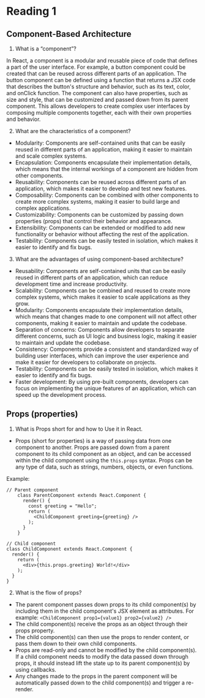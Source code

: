 # Reading 1

## Component-Based Architecture

1. What is a “component”?

In React, a component is a modular and reusable piece of code that defines a part of the user interface. For example, a button component could be created that can be reused across different parts of an application. The button component can be defined using a function that returns a JSX code that describes the button's structure and behavior, such as its text, color, and onClick function. The component can also have properties, such as size and style, that can be customized and passed down from its parent component. This allows developers to create complex user interfaces by composing multiple components together, each with their own properties and behavior.

2. What are the characteristics of a component?

- Modularity: Components are self-contained units that can be easily reused in different parts of an application, making it easier to maintain and scale complex systems.
- Encapsulation: Components encapsulate their implementation details, which means that the internal workings of a component are hidden from other components.
- Reusability: Components can be reused across different parts of an application, which makes it easier to develop and test new features.
- Composability: Components can be combined with other components to create more complex systems, making it easier to build large and complex applications.
- Customizability: Components can be customized by passing down properties (props) that control their behavior and appearance.
- Extensibility: Components can be extended or modified to add new functionality or behavior without affecting the rest of the application.
- Testability: Components can be easily tested in isolation, which makes it easier to identify and fix bugs.

3. What are the advantages of using component-based architecture?

- Reusability: Components are self-contained units that can be easily reused in different parts of an application, which can reduce development time and increase productivity.
- Scalability: Components can be combined and reused to create more complex systems, which makes it easier to scale applications as they grow.
- Modularity: Components encapsulate their implementation details, which means that changes made to one component will not affect other components, making it easier to maintain and update the codebase.
- Separation of concerns: Components allow developers to separate different concerns, such as UI logic and business logic, making it easier to maintain and update the codebase.
- Consistency: Components provide a consistent and standardized way of building user interfaces, which can improve the user experience and make it easier for developers to collaborate on projects.
- Testability: Components can be easily tested in isolation, which makes it easier to identify and fix bugs.
- Faster development: By using pre-built components, developers can focus on implementing the unique features of an application, which can speed up the development process.

## Props (properties)

1. What is Props short for and how to Use it in React.

- Props (short for properties) is a way of passing data from one component to another. Props are passed down from a parent component to its child component as an object, and can be accessed within the child component using the `this.props` syntax. Props can be any type of data, such as strings, numbers, objects, or even functions.

Example:

    // Parent component
        class ParentComponent extends React.Component {
          render() {
            const greeting = "Hello";
            return (
              <ChildComponent greeting={greeting} />
            );
          }
        }

    // Child component
    class ChildComponent extends React.Component {
      render() {
        return (
          <div>{this.props.greeting} World!</div>
        );
      }
    }

2. What is the flow of props?

- The parent component passes down props to its child component(s) by including them in the child component's JSX element as attributes. For example: `<ChildComponent prop1={value1} prop2={value2} />`
- The child component(s) receive the props as an object through their props property.
- The child component(s) can then use the props to render content, or pass them down to their own child components.
- Props are read-only and cannot be modified by the child component(s). If a child component needs to modify the data passed down through props, it should instead lift the state up to its parent component(s) by using callbacks.
- Any changes made to the props in the parent component will be automatically passed down to the child component(s) and trigger a re-render.